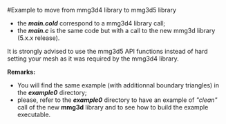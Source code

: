 #Example to move from mmg3d4 library to mmg3d5 library

   * the **_main.cold_** correspond to a mmg3d4 library call;
   * the **_main.c_** is the same code but with a call to the new mmg3d library (5.x.x release).

It is strongly advised to use the mmg3d5 API functions instead of hard setting your mesh as it was required by the mmg3d4 library.

**Remarks:**
  * You will find the same example (with additionnal boundary triangles) in the **_example0_** directory;
  * please, refer to the **_example0_** directory to have an example of _"clean"_ call of the new **mmg3d** library and to see how to build the example executable.